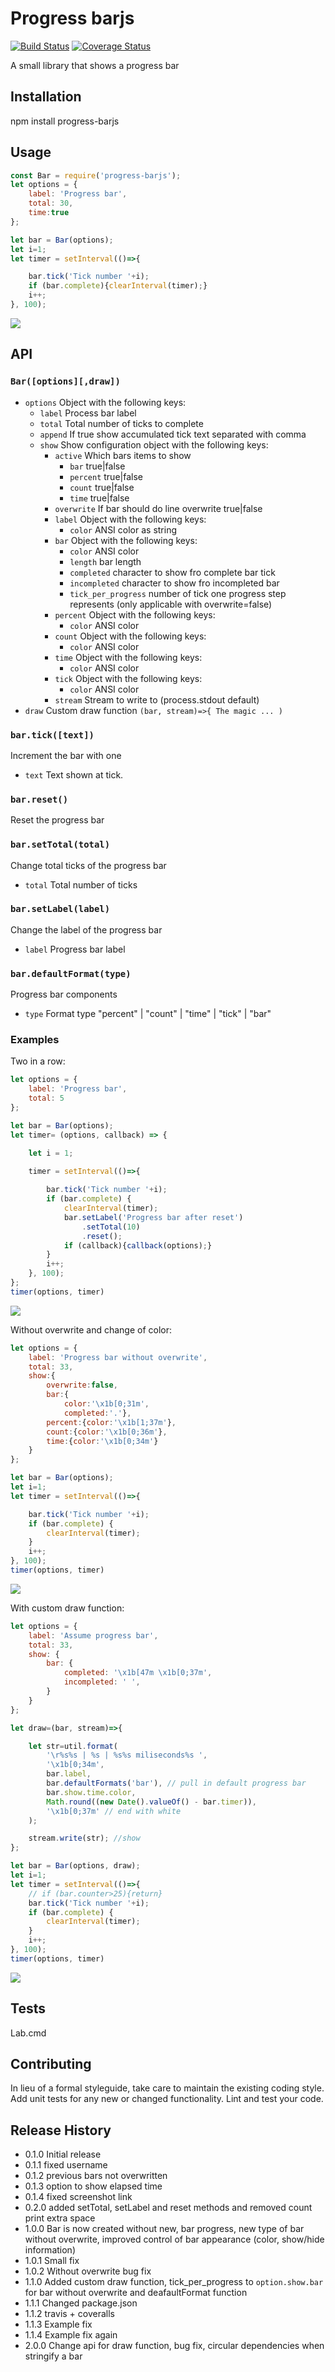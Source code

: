 Progress barjs
==============
[![Build Status](https://travis-ci.org/mickelindahl/progress-barjs.svg?branch=master)](https://travis-ci.org/mickelindahl/progress-barjs)
[![Coverage Status](https://coveralls.io/repos/github/mickelindahl/progress-barjs/badge.svg?branch=master)](https://coveralls.io/github/mickelindahl/progress-barjs?branch=master)

A small library that shows a progress bar 

## Installation

  npm install progress-barjs

## Usage
```js
const Bar = require('progress-barjs');
let options = {
    label: 'Progress bar',
    total: 30,
    time:true
};

let bar = Bar(options);
let i=1;
let timer = setInterval(()=>{

    bar.tick('Tick number '+i);
    if (bar.complete){clearInterval(timer);}
    i++;
}, 100);
```
![](https://raw.githubusercontent.com/mickelindahl/progress-barjs/master/screenshots/example.PNG)
## API
### `Bar([options][,draw])`

- `options` Object with the following keys:
    - `label` Process bar label
    - `total` Total number of ticks to complete
    - `append` If true show accumulated tick text separated with comma
    - `show` Show configuration object with the following keys:
       - `active` Which bars items to show
           - `bar` true|false
           - `percent` true|false
           - `count` true|false
           - `time` true|false
       - `overwrite` If bar should do line overwrite true|false
       - `label` Object with the following keys:
           - `color` ANSI color as string
       - `bar` Object with the following keys:
           - `color` ANSI color
           - `length` bar length
           - `completed` character to show fro complete bar tick
           - `incompleted` character to show fro incompleted bar
           - `tick_per_progress` number of tick one progress step represents (only applicable with overwrite=false)
       - `percent` Object with the following keys:
           - `color` ANSI color
       - `count` Object with the following keys:
           - `color` ANSI color
       - `time` Object with the following keys:
           - `color` ANSI color
       - `tick` Object with the following keys:
           - `color` ANSI color
       - `stream` Stream to write to (process.stdout default)
 - `draw` Custom draw function `(bar, stream)=>{ The magic ... )`

### `bar.tick([text])`
Increment the bar with one
- `text` Text shown at tick.

### `bar.reset()`
Reset the progress bar

### `bar.setTotal(total)`
Change total ticks of the progress bar
- `total` Total number of ticks

### `bar.setLabel(label)`
Change the label of the progress bar
- `label` Progress bar label

### `bar.defaultFormat(type)`
Progress bar components
- `type` Format type "percent" | "count" | "time" | "tick" | "bar"  

### Examples
Two in a row:
```js
let options = {
    label: 'Progress bar',
    total: 5
};

let bar = Bar(options);
let timer= (options, callback) => {

    let i = 1;

    timer = setInterval(()=>{
    
        bar.tick('Tick number '+i);
        if (bar.complete) {
            clearInterval(timer);
            bar.setLabel('Progress bar after reset')
                .setTotal(10)
                .reset();
            if (callback){callback(options);}
        }
        i++;
    }, 100);
};
timer(options, timer)
```
![](https://raw.githubusercontent.com/mickelindahl/progress-barjs/master/screenshots/example1.PNG)

Without overwrite and change of color:
```js
let options = {
    label: 'Progress bar without overwrite',
    total: 33,
    show:{
        overwrite:false,
        bar:{
            color:'\x1b[0;31m',
            completed:'.'},
        percent:{color:'\x1b[1;37m'},
        count:{color:'\x1b[0;36m'},
        time:{color:'\x1b[0;34m'}
    }
};

let bar = Bar(options);
let i=1;
let timer = setInterval(()=>{

    bar.tick('Tick number '+i);
    if (bar.complete) {
        clearInterval(timer);
    }
    i++;
}, 100);
timer(options, timer)
```
![](https://raw.githubusercontent.com/mickelindahl/progress-barjs/master/screenshots/example2.PNG)

With custom draw function:
```js
let options = {
    label: 'Assume progress bar',
    total: 33,
    show: {
        bar: {
            completed: '\x1b[47m \x1b[0;37m',
            incompleted: ' ',
        }
    }
};

let draw=(bar, stream)=>{

    let str=util.format(
        '\r%s%s | %s | %s%s miliseconds%s ',
        '\x1b[0;34m',
        bar.label,
        bar.defaultFormats('bar'), // pull in default progress bar
        bar.show.time.color,
        Math.round((new Date().valueOf() - bar.timer)),
        '\x1b[0;37m' // end with white
    );

    stream.write(str); //show
};

let bar = Bar(options, draw);
let i=1;
let timer = setInterval(()=>{
    // if (bar.counter>25){return}
    bar.tick('Tick number '+i);
    if (bar.complete) {
        clearInterval(timer);
    }
    i++;
}, 100);
timer(options, timer)
```
![](https://raw.githubusercontent.com/mickelindahl/progress-barjs/master/screenshots/example3.PNG)
## Tests

  Lab.cmd

## Contributing

In lieu of a formal styleguide, take care to maintain the existing coding style.
Add unit tests for any new or changed functionality. Lint and test your code.

## Release History

* 0.1.0 Initial release
* 0.1.1 fixed username
* 0.1.2 previous bars not overwritten
* 0.1.3 option to show elapsed time
* 0.1.4 fixed screenshot link
* 0.2.0 added setTotal, setLabel and reset methods and removed count print extra space
* 1.0.0 Bar is now created without new, bar progress, new type of bar without overwrite, improved control of bar appearance (color, show/hide information)  
* 1.0.1 Small fix
* 1.0.2 Without overwrite bug fix
* 1.1.0 Added custom draw function, tick_per_progress to `option.show.bar` for bar without overwrite and deafaultFormat function
* 1.1.1 Changed package.json
* 1.1.2 travis + coveralls
* 1.1.3 Example fix
* 1.1.4 Example fix again
* 2.0.0 Change api for draw function, bug fix, circular dependencies when stringify a bar